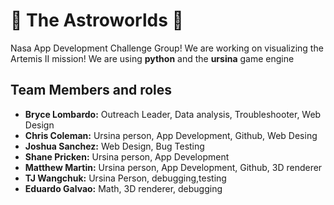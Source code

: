 # 🚀 The Astroworlds 🚀
Nasa App Development Challenge Group!
We are working on visualizing the Artemis II mission!
We are using **python** and the **ursina** game engine

## Team Members and roles
- **Bryce Lombardo:** 	Outreach Leader, Data analysis, Troubleshooter, Web Design
- **Chris Coleman:**	Ursina person, App Development, Github, Web Desing
- **Joshua Sanchez:**	Web Design, Bug Testing
- **Shane Pricken:**	Ursina person, App Development
- **Matthew Martin:**	Ursina person, App Development, Github, 3D renderer
- **TJ Wangchuk:**	Ursina Person, debugging,testing
- **Eduardo Galvao:**	Math, 3D renderer, debugging

